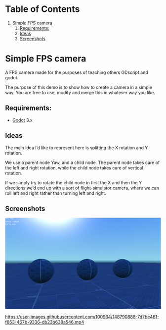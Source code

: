 
# Table of Contents

1.  [Simple FPS camera](#org6c52ae3)
    1.  [Requirements:](#orgcc1c9d3)
    2.  [Ideas](#orgb9a9226)
    3.  [Screenshots](#org160b82a)


<a id="org6c52ae3"></a>

# Simple FPS camera

A FPS camera made for the purposes of teaching others GDscript and godot.

The purpose of this demo is to show how to create a camera in a simple way.
You are free to use, modify and merge this in whatever way you like.


<a id="orgcc1c9d3"></a>

## Requirements:

-   [Godot](https://godotengine.org) 3.x


<a id="orgb9a9226"></a>

## Ideas

The main idea I&rsquo;d like to represent here is splitting the X rotation and Y rotation.

We use a parent node Yaw, and a child node. The parent node takes care of the left and 
right rotation, while the child node takes care of vertical rotation.

If we simply try to rotate the child node in first the X and then the Y directions
we&rsquo;d end up with a sort of flight-simulator camera, where we can roll left and right rather
than turning left and right.


<a id="org160b82a"></a>

## Screenshots

![img](./screenshot.png)

https://user-images.githubusercontent.com/100964/148790888-7d7be461-f853-467b-9336-db23b638a546.mp4


